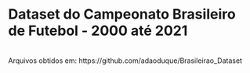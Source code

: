 # Dataset do Campeonato Brasileiro de Futebol - 2000 até 2021
<br />
Arquivos obtidos em:
https://github.com/adaoduque/Brasileirao_Dataset
